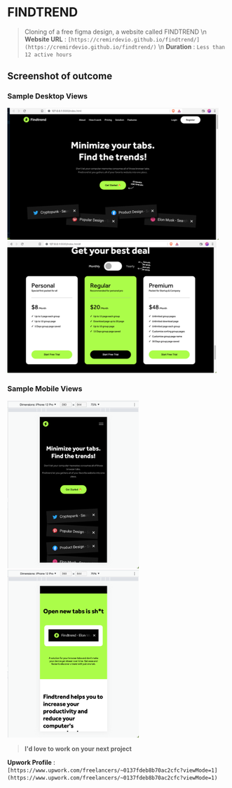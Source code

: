 # FINDTREND

> Cloning of a free figma design, a website called FINDTREND \n
**Website URL** : `[https://cremirdevio.github.io/findtrend/](https://cremirdevio.github.io/findtrend/)` \n
**Duration** : `Less than 12 active hours`

## Screenshot of outcome

### Sample Desktop Views

<img src="https://github.com/cremirdevio/findtrend/blob/main/images/screenshots/landing.png" alt="Landing Page on Desktop" style="height: 300px;">

<img src="https://github.com/cremirdevio/findtrend/blob/main/images/screenshots/landing-pricing.png" alt="Landing Page on Desktop" style="height: 300px;">

### Sample Mobile Views

<img src="https://github.com/cremirdevio/findtrend/blob/main/images/screenshots/landing-mobile.png" alt="Landing Page on Desktop" style="width: 300px;">

<img src="https://github.com/cremirdevio/findtrend/blob/main/images/screenshots/landing-mobile1.png" alt="Landing Page on Desktop" style="width: 300px;">


> **I'd love to work on your next project**

**Upwork Profile** : `[https://www.upwork.com/freelancers/~0137fdeb8b70ac2cfc?viewMode=1](https://www.upwork.com/freelancers/~0137fdeb8b70ac2cfc?viewMode=1)`